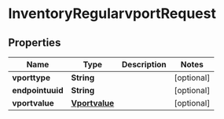 
# InventoryRegularvportRequest

## Properties
Name | Type | Description | Notes
------------ | ------------- | ------------- | -------------
**vporttype** | **String** |  |  [optional]
**endpointuuid** | **String** |  |  [optional]
**vportvalue** | [**Vportvalue**](Vportvalue.md) |  |  [optional]



